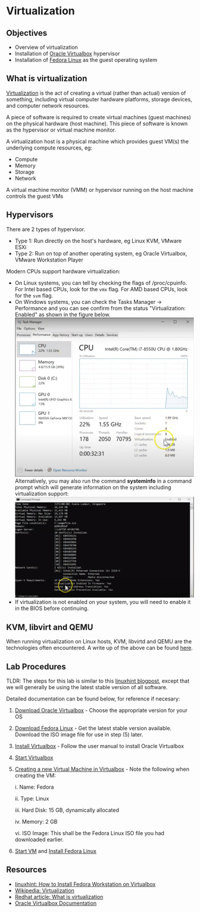 # Virtualization

## Objectives

- Overview of virtualization
- Installation of [Oracle Virtualbox](https://www.virtualbox.org/) hypervisor
- Installation of [Fedora Linux](https://getfedora.org/) as the guest operating system

## What is virtualization

[Virtualization](https://en.wikipedia.org/wiki/Virtualization) is the act of creating a virtual (rather than actual) version of something, including virtual computer hardware platforms, storage devices, and computer network resources.

A piece of software is required to create virtual machines (guest machines) on the physical hardware (host machine).  This piece of software is known as the hypervisor or virtual machine monitor.

A virtualization host is a physical machine which provides guest VM(s) the underlying compute resources, eg:

- Compute
- Memory
- Storage
- Network

A virtual machine monitor (VMM) or hypervisor running on the host machine controls the guest VMs

## Hypervisors

There are 2 types of hypervisor.

- Type 1: Run directly on the host's hardware, eg Linux KVM, VMware ESXi
- Type 2: Run on top of another operating system, eg Oracle Virtualbox, VMware Workstation Player

Modern CPUs support hardware virtualization:
- On Linux systems, you can tell by checking the flags of /proc/cpuinfo. For Intel based CPUs, look for the `vmx` flag.  For AMD based CPUs, look for the `svm` flag.
- On Windows systems, you can check the Tasks Manager -> Performance and you can see confirm from the status "Virtualization: Enabled" as shown in the figure below. ![Virtualization_01.png](assets/Virtualization_01.png)
Alternatively, you may also run the command **systeminfo** in a command prompt which will generate information on the system including virtualization support: ![Virtualization_02.png](assets/Virtualization_02.png)
- If virtualization is not enabled on your system, you will need to enable it in the BIOS before continuing.  

## KVM, libvirt and QEMU

When running virtualization on Linux hosts, KVM, libvirtd and QEMU are the technologies often encountered.  A write up of the above can be found [here](./KVM_libvirt.md).

## Lab Procedures

TLDR: The steps for this lab is similar to this [linuxhint blogpost](https://linuxhint.com/how-to-install-fedora-workstation-35-on-virtualbox/), except that we will generally be using the latest stable version of all software.  

Detailed documentation can be found below, for reference if necesary:

  1. [Download Oracle Virtualbox](https://www.virtualbox.org/) - Choose the appropriate version for your OS

  2. [Download Fedora Linux](https://getfedora.org/en/workstation/download/) - Get the latest stable version available.  Download the ISO image file for use in step (5) later.

  3. [Install Virtualbox](https://www.virtualbox.org/manual/ch01.html#intro-installing) - Follow the user manual to install Oracle Virtualbox

  4. [Start Virtualbox](https://www.virtualbox.org/manual/ch01.html#intro-starting)

  5. [Creating a new Virtual Machine in Virtualbox](https://www.virtualbox.org/manual/ch01.html#create-vm-wizard) - Note the following when creating the VM:

      i. Name: Fedora

      ii. Type: Linux

      iii. Hard Disk: 15 GB, dynamically allocated

      iv. Memory: 2 GB

      vi. ISO Image: This shall be the Fedora Linux ISO file you had downloaded earlier.  

  6. [Start VM](https://www.virtualbox.org/manual/ch01.html#intro-starting-vm-first-time) and [Install Fedora Linux](https://docs.fedoraproject.org/en-US/fedora/f36/install-guide/install/Installing_Using_Anaconda/#sect-installation-graphical-mode)

## Resources

- [linuxhint: How to Install Fedora Workstation on Virtualbox](https://linuxhint.com/how-to-install-fedora-workstation-35-on-virtualbox/)
- [Wikipedia: Virtualization](https://en.wikipedia.org/wiki/Virtualization)
- [Redhat article: What is virtualization](https://www.redhat.com/en/topics/virtualization)
- [Oracle Virtualbox Documentation](https://www.virtualbox.org/wiki/End-user_documentation)
